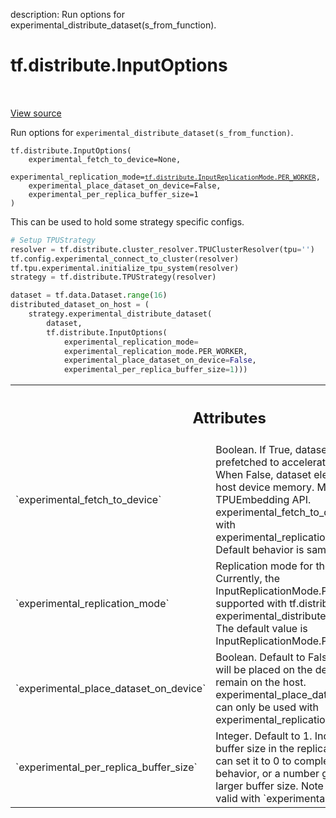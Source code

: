 description: Run options for experimental_distribute_dataset(s_from_function).

<div itemscope itemtype="http://developers.google.com/ReferenceObject">
<meta itemprop="name" content="tf.distribute.InputOptions" />
<meta itemprop="path" content="Stable" />
<meta itemprop="property" content="__new__"/>
</div>

# tf.distribute.InputOptions

<!-- Insert buttons and diff -->

<table class="tfo-notebook-buttons tfo-api nocontent" align="left">

</table>

<a target="_blank" class="external" href="/code/stable/tensorflow/python/distribute/distribute_lib.py">View source</a>



Run options for `experimental_distribute_dataset(s_from_function)`.

<pre class="devsite-click-to-copy prettyprint lang-py tfo-signature-link">
<code>tf.distribute.InputOptions(
    experimental_fetch_to_device=None,
    experimental_replication_mode=<a href="../../tf/distribute/InputReplicationMode.md#PER_WORKER"><code>tf.distribute.InputReplicationMode.PER_WORKER</code></a>,
    experimental_place_dataset_on_device=False,
    experimental_per_replica_buffer_size=1
)
</code></pre>



<!-- Placeholder for "Used in" -->

This can be used to hold some strategy specific configs.

```python
# Setup TPUStrategy
resolver = tf.distribute.cluster_resolver.TPUClusterResolver(tpu='')
tf.config.experimental_connect_to_cluster(resolver)
tf.tpu.experimental.initialize_tpu_system(resolver)
strategy = tf.distribute.TPUStrategy(resolver)

dataset = tf.data.Dataset.range(16)
distributed_dataset_on_host = (
    strategy.experimental_distribute_dataset(
        dataset,
        tf.distribute.InputOptions(
            experimental_replication_mode=
            experimental_replication_mode.PER_WORKER,
            experimental_place_dataset_on_device=False,
            experimental_per_replica_buffer_size=1)))
```



<!-- Tabular view -->
 <table class="responsive fixed orange">
<colgroup><col width="214px"><col></colgroup>
<tr><th colspan="2"><h2 class="add-link">Attributes</h2></th></tr>

<tr>
<td>
`experimental_fetch_to_device`
</td>
<td>
Boolean. If True, dataset
elements will be prefetched to accelerator device memory. When False,
dataset elements are prefetched to host device memory. Must be False when
using TPUEmbedding API. experimental_fetch_to_device can only be used
with experimental_replication_mode=PER_WORKER. Default behavior is same as
setting it to True.
</td>
</tr><tr>
<td>
`experimental_replication_mode`
</td>
<td>
Replication mode for the input function.
Currently, the InputReplicationMode.PER_REPLICA is only supported with
tf.distribute.MirroredStrategy.
experimental_distribute_datasets_from_function.
The default value is InputReplicationMode.PER_WORKER.
</td>
</tr><tr>
<td>
`experimental_place_dataset_on_device`
</td>
<td>
Boolean. Default to False. When True,
dataset will be placed on the device, otherwise it will remain on the
host. experimental_place_dataset_on_device=True can only be used with
experimental_replication_mode=PER_REPLICA
</td>
</tr><tr>
<td>
`experimental_per_replica_buffer_size`
</td>
<td>
Integer. Default to 1. Indicates the
prefetch buffer size in the replica device memory. Users can set it
to 0 to completely disable prefetching behavior, or a number greater than
1 to enable larger buffer size. Note that this option is still
valid with `experimental_fetch_to_device=False`.
</td>
</tr>
</table>



